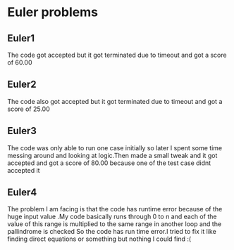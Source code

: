 
# Euler problems

## Euler1
The code got accepted but it got terminated due to timeout and got a score of 60.00

## Euler2
The code also got accepted but it got terminated due to timeout and got a score of 25.00

## Euler3
The code was only able to run one case initially so later I spent some time messing around and looking at logic.Then made a small tweak and it got accepted and got a score of 80.00 because one of the test case didnt accepted it

## Euler4
The problem I am facing is that the code has runtime error because of the huge input value .My code basically runs through 0 to n and each of the value of this range is multiplied  to the same range in another loop and the pallindrome is checked
So the code has run time error.I tried to fix it like finding direct equations or something but nothing I could find :(
